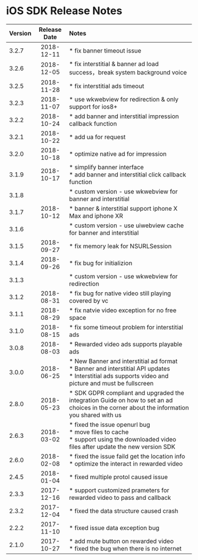 # iOS SDK Release Notes

| Version | Release Date | Notes                                    |
| ------- | :----------: | :--------------------------------------- |
| 3.2.7   |  2018-12-11   | * fix banner timeout issue  |
| 3.2.6   |  2018-12-05   | * fix interstitial & banner ad load success，break system background voice  |
| 3.2.5   |  2018-11-28   | * fix interstitial ads timeout  |
| 3.2.3   |  2018-11-07   | * use wkwebview for redirection & only support for ios8+  |
| 3.2.2   |  2018-10-24   | * add banner and interstitial impression callback function  |
| 3.2.1   |  2018-10-22   | * add ua for request  |
| 3.2.0   |  2018-10-18   | * optimize native ad for impression  |
| 3.1.9   |  2018-10-17   | * simplify banner interface <br> * add banner and interstitial click callback function  |
| 3.1.8   |     | * custom version - use wkwebview for banner and interstitial  |
| 3.1.7   |  2018-10-12   | * banner & interstitial support iphone X Max and iphone XR  |
| 3.1.6   |     | * custom version - use uiwebview cache for banner and interstitial  |
| 3.1.5   |  2018-09-27   | * fix memory leak for NSURLSession  |
| 3.1.4   |  2018-09-26   | * fix bug for initializion  |
| 3.1.3   |     | * custom version - use wkwebview for redirection  |
| 3.1.2   |  2018-08-31   | * fix bug for native video still playing covered by vc |
| 3.1.1   |  2018-08-29   | * fix natvie video exception for no free space |
| 3.1.0   |  2018-08-15  | * fix some timeout problem for interstitial ads |
| 3.0.8   |  2018-08-03  | * Rewarded video ads supports playable ads |
| 3.0.0   |  2018-06-25  | * New Banner and interstitial ad format </br>* Banner and interstitial API updates </br> * Interstitial ads supports video and picture and must be fullscreen |
| 2.8.0   |  2018-05-23  | * SDK GDPR compliant and upgraded the integration Guide on how to set an ad choices in the corner about the information you shared with us|
| 2.6.3   |  2018-03-02  | * fixed the issue openurl bug <br>* move files to cache <br>  * support using the downloaded video files after update the new version SDK |
| 2.6.0   |  2018-02-08  | * fixed the issue faild get the location info <br> * optimize the interact in rewarded video |
| 2.4.5   |  2018-01-04  | *  fixed multiple protol caused issue    |
| 2.3.3   |  2017-12-16  | * support customized prameters for rewarded video to pass and callback |
| 2.3.2   |  2017-12-04  | * fixed the data structure caused crash  |
| 2.2.2   |  2017-11-10  | * fixed issue data exception bug         |
| 2.1.0   |  2017-10-27  | * add mute button on rewarded video<br> * fixed the bug when there is no internet |



